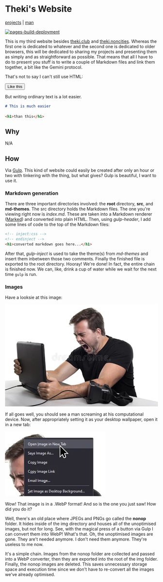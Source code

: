 # Theki's Website

[projects](./projects/index.html) | [man](./man.html)

[![pages-build-deployment](https://github.com/thekifake/thekifake.github.io/actions/workflows/pages/pages-build-deployment/badge.svg?branch=md)](https://github.com/thekifake/thekifake.github.io/actions/workflows/pages/pages-build-deployment)

This is my third website besides [theki.club](https://theki.club) and [theki.noncities](https://theki.noncities.com). Whereas the first one is dedicated to whatever and the second one is dedicated to older browsers, this will be dedicated to sharing my projects and presenting them as simply and as straightforward as possible. That means that all I have to do to present you stuff is to write a couple of Markdown files and link them together, a bit like the Gemini protocol.

That's not to say I can't still use HTML:

<button>Like this</button>

But writing ordinary text is a lot easier.

```markdown
# This is much easier

<h1>than this</h1>
```

## Why

N/A

## How

Via [Gulp](https://gulpjs.com). This kind of website could easily be created after only an hour or two with tinkering with the thing, but what gives? Gulp is beautiful, I want to use it.

### Markdown generation

There are three important directories involved: the **root** directory, **src**, and **md-themes**. The src directory holds the Markdown files. The one you're viewing right now is _index.md_. These are taken into a Markdown renderer ([Marked](https://marked.js.org)) and converted into plain HTML. Then, using _gulp-header_, I add some lines of code to the top of the Markdown files:

```html
<!-- inject:css -->
<!-- endinject -->
<h1>converted markdown goes here...</h1>
```

After that, _gulp-inject_ is used to take the theme(s) from _md-themes_ and insert them inbetween those two comments. Finally the finished file is exported to the root directory. Hooray! We're done! In fact, the entire chain is finished now. We can, like, drink a cup of water while we wait for the next time `gulp` is run.

### Images

Have a looksie at this image:

![Something went terribly wrong and you can't see the image :(](./img/pissed.webp)

If all goes well, you should see a man screaming at his computational device. Now, after appropriately setting it as your desktop wallpaper, open it in a new tab:

![Opening in a new tab](./img/pissed-open.webp)

Wow! That image is in a .WebP format! And so is the one you just saw! How did you do it?

Well, there's an old place where JPEGs and PNGs go called the **nonop** folder. It hides inside of the img directory and houses all of the unoptimised images, but not for long. See, with the magical press of a button via Gulp I can convert them into WebP! What's that. Oh, the unoptimised images are gone. They are't needed anymore. I don't need them anymore. They're useless to me now.

It's a simple chain. Images from the nonop folder are collected and passed into a WebP converter, then they are exported into the root of the img folder. Finally, the nonop images are deleted. This saves unnecessary storage space and execution time since we don't have to re-convert all the images we've already optimised.
